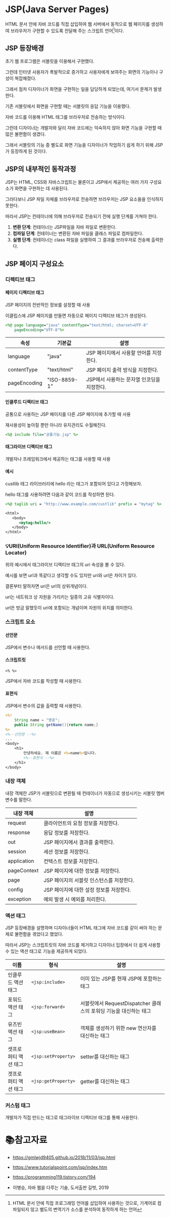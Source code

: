# JSP(Java Server Pages)

HTML 문서 안에 자바 코드를 직접 삽입하여 웹 서버에서 동적으로 웹 페이지를 생성하여 브라우저가 구현할 수 있도록 전달해 주는 스크립트 언어[^1]이다.

## JSP 등장배경

초기 웹 프로그램은 서블릿을 이용해서 구현했다.

그런데 인터넷 사용자가 폭발적으로 증가하고 사용자에게 보여주는 화면의 기능이나 구성이 복잡해졌다.

그래서 점차 디자이너가 화면을 구현하는 일을 담당하게 되었는데, 여기서 문제가 발생한다.

기존 서블릿에서 화면을 구현할 때는 서블릿의 응답 기능을 이용했다.

자바 코드를 이용해 HTML 태그를 브라우저로 전송하는 방식이다.

그런데 디자이너는 개발자와 달리 자바 코드에는 익숙하지 않아 화면 기능을 구현할 때 많은 불편함이 생겼다.

그래서 서블릿의 기능 중 별도로 화면 기능을 디자이너가 작업하기 쉽게 하기 위해 JSP가 등장하게 된 것이다.

## JSP의 내부적인 동작과정

JSP는 HTML, CSS와 자바스크립트는 물론이고 JSP에서 제공하는 여러 가지 구성요소가 화면을 구현하는 데 사용된다.

그러다보니 JSP 파일 자체를 브라우저로 전송하면 브라우저는 JSP 요소들을 인식하지 못한다.

따라서 JSP는 컨테이너에 의해 브라우저로 전송되기 전에 실행 단계를 거쳐야 한다.

1. **변환 단계**: 컨테이너는 JSP파일을 자바 파일로 변환한다.
2. **컴파일 단계**: 컨테이너는 변환된 자바 파일을 클래스 파일로 컴파일한다.
3. **실행 단계**: 컨테이너는 class 파일을 실행하여 그 결과를 브라우저로 전송해 출력한다. 

## JSP 페이지 구성요소

### 디렉티브 태그

#### 페이지 디렉티브 태그

JSP 페이지의 전반적인 정보를 설정할 때 사용

이클립스에 JSP 페이지를 만들면 자동으로 페이지 디렉티브 태그가 생성된다.

```jsp
<%@ page language="java" contentType="text/html; charset=UTF-8"
    pageEncoding="UTF-8"%>
```

| 속성           | 기본값          | 설명                        |
| ------------ | ------------ | ------------------------- |
| language     | "java"       | JSP 페이지에서 사용할 언어를 지정한다.   |
| contentType  | "text/html"  | JSP 페이지 출력 방식을 지정한다.      |
| pageEncoding | "ISO-8859-1" | JSP에서 사용하는 문자열 인코딩을 지정한다. |

#### 인클루드 디렉티브 태그

공통으로 사용하는 JSP 페이지를 다른 JSP 페이지에 추가할 때 사용

재사용성이 높아질 뿐만 아니라 유지관리도 수월해진다.

```jsp
<%@ include file="공통기능.jsp" %>
```

#### 태그라이브 디렉티브 태그

개발자나 프레임워크에서 제공하는 태그를 사용할 때 사용

#### 예시

custlib 태그 라이브러리에 hello 라는 태그가 포함되어 있다고 가정해보자.

hello 태그를 사용하려면 다음과 같이 코드를 작성하면 된다.

```jsp
<%@ taglib uri = "http://www.example.com/custlib" prefix = "mytag" %>

<html>
   <body>
      <mytag:hello/>
   </body>
</html>
```

### :bulb:URI(Uniform Resource Identifier)과 URL(Uniform Resource Locator)

위의 예시에서 태그라이브 디렉티브 태그의 uri 속성을 볼 수 있다.

예시를 보면 url과 똑같다고 생각할 수도 있지만 uri와 url은 차이가 있다.

결론부터 말하자면 uri은 url의 상위개념이다.

uri는 네트워크 상 자원을 가리키는 일종의 고유 식별자이다.

url은 방금 말했듯이 uri에 포함되는 개념이며 자원의 위치를 의미한다.

### 스크립트 요소

#### 선언문

JSP에서 변수나 메서드를 선언할 때 사용한다.

#### 스크립트릿

`<% %>`

JSP에서 자바 코드를 작성할 때 사용한다.

#### 표현식

JSP에서 변수의 값을 출력할 때 사용한다.

```jsp
<%!
    String name = "영준";
    public String getName(){return name;}
%>
<%--선언문 --%>
...
<body>
    <h1>
        안녕하세요. 제 이름은 <%=name%>입니다.
        <%--표현식 --%>
    </h1>
</body>
```

### 내장 객체

내장 객체란 JSP가 서블릿으로 변환될 때 컨테이너가 자동으로 생성시키는 서블릿 멤버 변수를 말한다.

| 내장 객체       | 설명                       |
| ----------- | ------------------------ |
| request     | 클라이언트의 요청 정보를 저장한다.      |
| response    | 응답 정보를 저장한다.             |
| out         | JSP 페이지에서 결과를 출력한다.      |
| session     | 세션 정보를 저장한다.             |
| application | 컨텍스트 정보를 저장한다.           |
| pageContext | JSP 페이지에 대한 정보를 저장한다.    |
| page        | JSP 페이지의 서블릿 인스턴스를 저장한다. |
| config      | JSP 페이지에 대한 설정 정보를 저장한다. |
| exception   | 예외 발생 시 예외를 처리한다.        |

### 액션 태그

JSP 등장배경을 설명하며 디자이너들이 HTML 태그에 자바 코드를 같이 써야 하는 문제로 불편함을 겪었다고 했었다.

따라서 JSP는 스크립트릿의 자바 코드를 제거하고 디자이너 입장에서 더 쉽게 사용할 수 있는 액션 태그로 기능을 제공하게 되었다.

| 이름          | 형식                  | 설명                                           |
| ----------- | ------------------- | -------------------------------------------- |
| 인클루드 액션 태그  | `<jsp:include>`     | 이미 있는 JSP를 현재 JSP에 포함하는 태그                   |
| 포워드 액션 태그   | `<jsp:forward>`     | 서블릿에서 RequestDispatcher 클래스의 포워딩 기능을 대신하는 태그 |
| 유즈빈 액션 태그   | `<jsp:useBean>`     | 객체를 생성하기 위한 new 연산자를 대신하는 태그                 |
| 셋프로퍼티 액션 태그 | `<jsp:setProperty>` | setter를 대신하는 태그                              |
| 겟프로퍼티 액션 태그 | `<jsp:getProperty>` | getter를 대신하는 태그                              |

### 커스텀 태그

개발자가 직접 만드는 태그로 태그라이브 디렉티브 태그를 통해 사용한다.

[^1]: HTML 문서 안에 직접 프로그래밍 언어를 삽입하여 사용하는 것으로, 기계어로 컴파일되지 않고 별도의 변역기가 소스를 분석하여 동작하게 하는 언어

# :books:참고자료

- https://gmlwjd9405.github.io/2018/11/03/jsp.html

- https://www.tutorialspoint.com/jsp/index.htm

- https://programming119.tistory.com/194

- 이병승, 자바 웹을 다루는 기술, 도서출판 길벗, 2019
